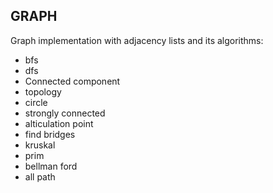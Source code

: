 ## GRAPH

Graph implementation with adjacency lists and its algorithms:
- bfs
- dfs
- Connected component
- topology
- circle
- strongly connected
- alticulation point
- find bridges
- kruskal
- prim
- bellman ford
- all path
